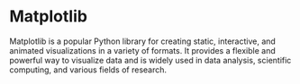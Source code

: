 # Matplotlib
Matplotlib is a popular Python library for creating static, interactive, and animated visualizations in a variety of formats. It provides a flexible and powerful way to visualize data and is widely used in data analysis, scientific computing, and various fields of research.
